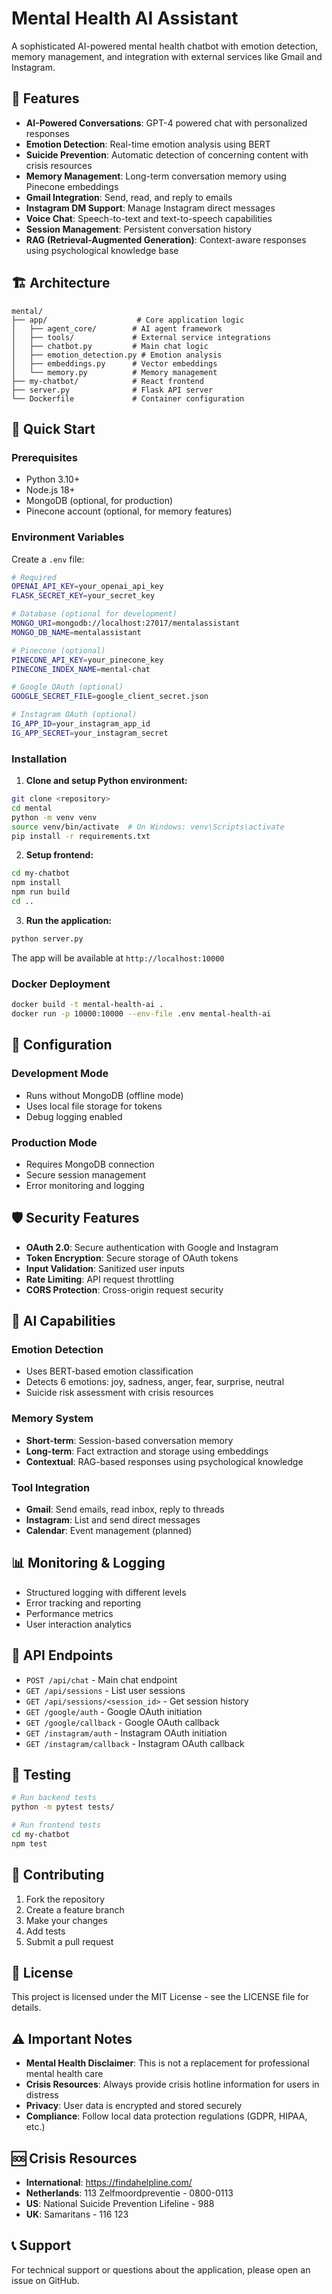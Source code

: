 # Mental Health AI Assistant

A sophisticated AI-powered mental health chatbot with emotion detection, memory management, and integration with external services like Gmail and Instagram.

## 🌟 Features

- **AI-Powered Conversations**: GPT-4 powered chat with personalized responses
- **Emotion Detection**: Real-time emotion analysis using BERT
- **Suicide Prevention**: Automatic detection of concerning content with crisis resources
- **Memory Management**: Long-term conversation memory using Pinecone embeddings
- **Gmail Integration**: Send, read, and reply to emails
- **Instagram DM Support**: Manage Instagram direct messages
- **Voice Chat**: Speech-to-text and text-to-speech capabilities
- **Session Management**: Persistent conversation history
- **RAG (Retrieval-Augmented Generation)**: Context-aware responses using psychological knowledge base

## 🏗️ Architecture

```
mental/
├── app/                    # Core application logic
│   ├── agent_core/        # AI agent framework
│   ├── tools/             # External service integrations
│   ├── chatbot.py         # Main chat logic
│   ├── emotion_detection.py # Emotion analysis
│   ├── embeddings.py      # Vector embeddings
│   └── memory.py          # Memory management
├── my-chatbot/            # React frontend
├── server.py              # Flask API server
└── Dockerfile             # Container configuration
```

## 🚀 Quick Start

### Prerequisites

- Python 3.10+
- Node.js 18+
- MongoDB (optional, for production)
- Pinecone account (optional, for memory features)

### Environment Variables

Create a `.env` file:

```bash
# Required
OPENAI_API_KEY=your_openai_api_key
FLASK_SECRET_KEY=your_secret_key

# Database (optional for development)
MONGO_URI=mongodb://localhost:27017/mentalassistant
MONGO_DB_NAME=mentalassistant

# Pinecone (optional)
PINECONE_API_KEY=your_pinecone_key
PINECONE_INDEX_NAME=mental-chat

# Google OAuth (optional)
GOOGLE_SECRET_FILE=google_client_secret.json

# Instagram OAuth (optional)
IG_APP_ID=your_instagram_app_id
IG_APP_SECRET=your_instagram_secret
```

### Installation

1. **Clone and setup Python environment:**
```bash
git clone <repository>
cd mental
python -m venv venv
source venv/bin/activate  # On Windows: venv\Scripts\activate
pip install -r requirements.txt
```

2. **Setup frontend:**
```bash
cd my-chatbot
npm install
npm run build
cd ..
```

3. **Run the application:**
```bash
python server.py
```

The app will be available at `http://localhost:10000`

### Docker Deployment

```bash
docker build -t mental-health-ai .
docker run -p 10000:10000 --env-file .env mental-health-ai
```

## 🔧 Configuration

### Development Mode
- Runs without MongoDB (offline mode)
- Uses local file storage for tokens
- Debug logging enabled

### Production Mode
- Requires MongoDB connection
- Secure session management
- Error monitoring and logging

## 🛡️ Security Features

- **OAuth 2.0**: Secure authentication with Google and Instagram
- **Token Encryption**: Secure storage of OAuth tokens
- **Input Validation**: Sanitized user inputs
- **Rate Limiting**: API request throttling
- **CORS Protection**: Cross-origin request security

## 🧠 AI Capabilities

### Emotion Detection
- Uses BERT-based emotion classification
- Detects 6 emotions: joy, sadness, anger, fear, surprise, neutral
- Suicide risk assessment with crisis resources

### Memory System
- **Short-term**: Session-based conversation memory
- **Long-term**: Fact extraction and storage using embeddings
- **Contextual**: RAG-based responses using psychological knowledge

### Tool Integration
- **Gmail**: Send emails, read inbox, reply to threads
- **Instagram**: List and send direct messages
- **Calendar**: Event management (planned)

## 📊 Monitoring & Logging

- Structured logging with different levels
- Error tracking and reporting
- Performance metrics
- User interaction analytics

## 🔄 API Endpoints

- `POST /api/chat` - Main chat endpoint
- `GET /api/sessions` - List user sessions
- `GET /api/sessions/<session_id>` - Get session history
- `GET /google/auth` - Google OAuth initiation
- `GET /google/callback` - Google OAuth callback
- `GET /instagram/auth` - Instagram OAuth initiation
- `GET /instagram/callback` - Instagram OAuth callback

## 🧪 Testing

```bash
# Run backend tests
python -m pytest tests/

# Run frontend tests
cd my-chatbot
npm test
```

## 🤝 Contributing

1. Fork the repository
2. Create a feature branch
3. Make your changes
4. Add tests
5. Submit a pull request

## 📝 License

This project is licensed under the MIT License - see the LICENSE file for details.

## ⚠️ Important Notes

- **Mental Health Disclaimer**: This is not a replacement for professional mental health care
- **Crisis Resources**: Always provide crisis hotline information for users in distress
- **Privacy**: User data is encrypted and stored securely
- **Compliance**: Follow local data protection regulations (GDPR, HIPAA, etc.)

## 🆘 Crisis Resources

- **International**: https://findahelpline.com/
- **Netherlands**: 113 Zelfmoordpreventie - 0800-0113
- **US**: National Suicide Prevention Lifeline - 988
- **UK**: Samaritans - 116 123

## 📞 Support

For technical support or questions about the application, please open an issue on GitHub.